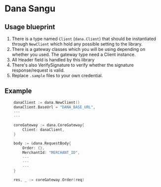 # Dana Sangu

## Usage blueprint

1. There is a type named `Client` (`dana.Client`) that should be instantiated through `NewClient` which hold any possible setting to the library.
2. There is a gateway classes which you will be using depending on whether you used. The gateway type need a Client instance.
3. All Header field is handled by this library
4. There's also VerifySignature to verify whether the signature response/request is valid.
5. Replace `.sample` files to your own credential.

## Example

```go
    danaClient := dana.NewClient()
    danaClient.BaseUrl = "DANA_BASE_URL",
    ---
    ---

    coreGateway := dana.CoreGateway{
        Client: danaClient,
    }

    body := &dana.RequestBody{
        Order: {},
        MerchantId: "MERCHANT_ID",
        ---
        ---
        ---
    }

    res, _ := coreGateway.Order(req)
```
